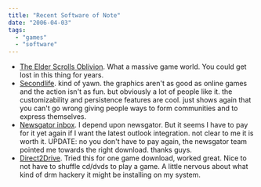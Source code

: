 ```yaml
---
title: "Recent Software of Note"
date: "2006-04-03"
tags: 
  - "games"
  - "software"
---
```


- [The Elder Scrolls Oblivion](http://www.elderscrolls.com/home/home.htm). What a massive game world. You could get lost in this thing for years.
- [Secondlife](http://www.secondlife.com). kind of yawn. the graphics aren't as good as online games and the action isn't as fun. but obviously a lot of people like it. the customizability and persistence features are cool. just shows again that you can't go wrong giving people ways to form communities and to express themselves.
- [Newsgator inbox](http://www.newsgator.com/NGOLProduct.aspx?ProdID=NewsGator+Inbox). I depend upon newsgator. But it seems I have to pay for it yet again if I want the latest outlook integration. not clear to me it is worth it. UPDATE: no you don't have to pay again, the newsgator team pointed me towards the right download. thanks guys.
- [Direct2Drive](http://www.direct2drive.com/). Tried this for one game download, worked great. Nice to not have to shuffle cd/dvds to play a game. A little nervous about what kind of drm hackery it might be installing on my system.
